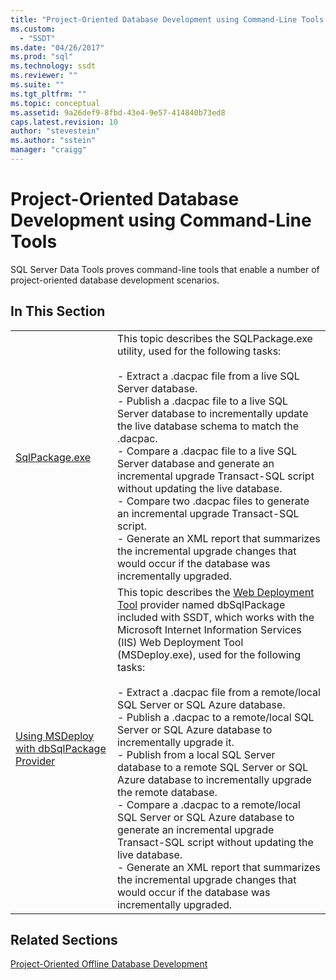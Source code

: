 ```yaml
---
title: "Project-Oriented Database Development using Command-Line Tools | Microsoft Docs"
ms.custom: 
  - "SSDT"
ms.date: "04/26/2017"
ms.prod: "sql"
ms.technology: ssdt
ms.reviewer: ""
ms.suite: ""
ms.tgt_pltfrm: ""
ms.topic: conceptual
ms.assetid: 9a26def9-8fbd-43e4-9e57-414840b73ed8
caps.latest.revision: 10
author: "stevestein"
ms.author: "sstein"
manager: "craigg"
---
```

# Project-Oriented Database Development using Command-Line Tools
SQL Server Data Tools proves command-line tools that enable a number of project-oriented database development scenarios.  
  
## In This Section  
  
|||  
|-|-|  
|[SqlPackage.exe](../tools/sqlpackage.md)|This topic describes the SQLPackage.exe utility, used for the following tasks:<br /><br />-   Extract a .dacpac file from a live SQL Server database.<br />-   Publish a .dacpac file to a live SQL Server database to incrementally update the live database schema to match the .dacpac.<br />-   Compare a .dacpac file to a live SQL Server database and generate an incremental upgrade Transact\-SQL script without updating the live database.<br />-   Compare two .dacpac files to generate an incremental upgrade Transact\-SQL script.<br />-   Generate an XML report that summarizes the incremental upgrade changes that would occur if the database was incrementally upgraded.|  
|[Using MSDeploy with dbSqlPackage Provider](../ssdt/using-msdeploy-with-dbsqlpackage-provider.md)|This topic describes the [Web Deployment Tool](http://go.microsoft.com/fwlink/?LinkId=231798) provider named dbSqlPackage included with SSDT, which works with the Microsoft Internet Information Services (IIS) Web Deployment Tool (MSDeploy.exe), used for the following tasks:<br /><br />-   Extract a .dacpac file from a remote/local SQL Server or SQL Azure database.<br />-   Publish a .dacpac to a remote/local SQL Server or SQL Azure database to incrementally upgrade it.<br />-   Publish from a local SQL Server database to a remote SQL Server or SQL Azure database to incrementally upgrade the remote database.<br />-   Compare a .dacpac to a remote/local SQL Server or SQL Azure database to generate an incremental upgrade Transact\-SQL script without updating the live database.<br />-   Generate an XML report that summarizes the incremental upgrade changes that would occur if the database was incrementally upgraded.|  
  
## Related Sections  
[Project-Oriented Offline Database Development](../ssdt/project-oriented-offline-database-development.md)  
  
